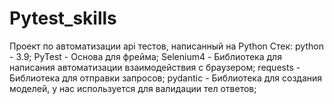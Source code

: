 # Pytest_skills
Проект по автоматизации api тестов, написанный на Python
Стек:
  python - 3.9;
  PyTest - Основа для фрейма;
  Selenium4 - Библиотека для написания автоматизации взаимодействия с браузером; 
  requests - Библиотека для отправки запросов;
  pydantic - Библиотека для создания моделей, у нас используется для валидации тел ответов; 
